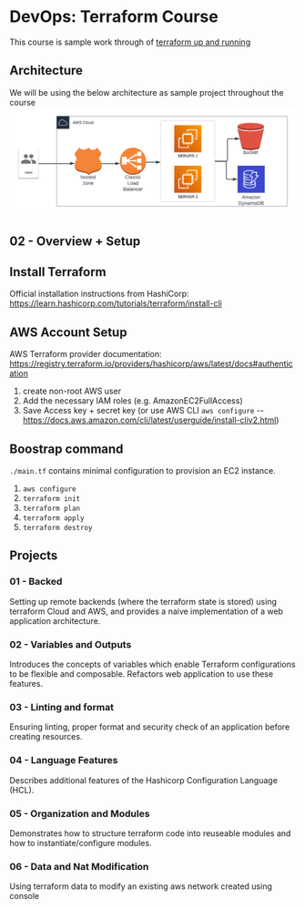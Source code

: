 # DevOps: Terraform Course

This course is sample work through of [terraform up and running](https://www.terraformupandrunning.com/)

## Architecture

We will be using the below architecture as sample project throughout the course
![](./assets/architecture.png)

## 02 - Overview + Setup

## Install Terraform

Official installation instructions from HashiCorp: https://learn.hashicorp.com/tutorials/terraform/install-cli

## AWS Account Setup

AWS Terraform provider documentation: https://registry.terraform.io/providers/hashicorp/aws/latest/docs#authentication

1. create non-root AWS user
2. Add the necessary IAM roles (e.g. AmazonEC2FullAccess)
3. Save Access key + secret key (or use AWS CLI `aws configure` -- https://docs.aws.amazon.com/cli/latest/userguide/install-cliv2.html)

## Boostrap command

`./main.tf` contains minimal configuration to provision an EC2 instance.

1. `aws configure`
2. `terraform init`
3. `terraform plan`
4. `terraform apply`
5. `terraform destroy`

## Projects

<!-- ### 01 - Evolution of Cloud + Infrastructure as Code

High level overview of the evolution of cloud computing and infrastructure as code.

This module does not have any corresponding code.

### 02 - Overview + Setup

Terraform overview and setup instructions.

Includes basic `hello world` terraform config to provision a single AWS EC2 instance. -->

### 01 - Backed

Setting up remote backends (where the terraform state is stored) using terraform Cloud and AWS, and provides a naive implementation of a web application architecture.

### 02 - Variables and Outputs

Introduces the concepts of variables which enable Terraform configurations to be flexible and composable. Refactors web application to use these features.

### 03 - Linting and format

Ensuring linting, proper format and security check of an application before creating resources.

### 04 - Language Features

Describes additional features of the Hashicorp Configuration Language (HCL).

### 05 - Organization and Modules

Demonstrates how to structure terraform code into reuseable modules and how to instantiate/configure modules.

### 06 - Data and Nat Modification

Using terraform data to modify an existing aws network created using console

<!--### 07 - Managing Multiple Environments

Shows two methods for managing multiple environments (e.g. dev/staging/prodution) with Terraform.

### 08 - Testing

Explains different types of testing (manual + automated) for Terraform modules and configurations.

### 09 - Developer Workflows + CI/CD

Covers how teams can work together with Terraform and how to set up CI/CD pipelines to keep infrastructure environments up to date.

